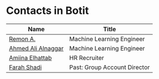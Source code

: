 # Contacts in Botit

| Name                                                         | Title                        |
| ------------------------------------------------------------ | ---------------------------- |
| [Remon A.](https://www.linkedin.com/in/remon-boshra/)        | Machine Learning Engineer    |
| [Ahmed Ali Alnaggar](https://www.linkedin.com/in/ahmed-ali-alnaggar-0a48ab172/) | Machine Learning Engineer    |
| [Amiina Elhattab](https://www.linkedin.com/in/amiina-hany/)  | HR Recruiter                 |
| [Farah Shadi](https://www.linkedin.com/in/farah-shadi/)      | Past: Group Account Director |

